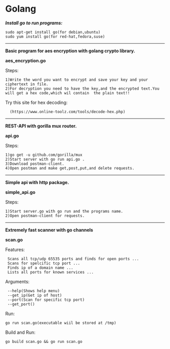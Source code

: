 # Golang

***Install go to run programs:***
     
    sudo apt-get install go(for debian,ubuntu)
    sudo yum install go(for red-hat,fedora,suse)

__________________________________________________________________________________________________________________________________________


**Basic program for aes encryption with golang crypto library.**

**aes_encryption.go**

Steps:

    1)Write the word you want to encrypt and save your key and your ciphertext in file.
    2)For decryption you need to have the key,and the encrypted text.You will get a hex code,which wil contain  the plain text!!
  
  Try this site for hex decoding:
        
      (https://www.online-toolz.com/tools/decode-hex.php)
      
      
___________________________________________________________________________________________________________________________________________


**REST-API with gorilla mux router.** 

**api.go**

Steps:

    1)go get -u github.com/gorilla/mux
    2)Start server with go run api.go .
    3)Download postman-client.
    4)Open postman and make get,post,put,and delete requests.

 
___________________________________________________________________________________________________________________________________________

**Simple api with http package.**

**simple_api.go**

Steps:
  
    1)Start server.go with go run and the programs name.
    2)Open postman-client for requests.


___________________________________________________________________________________________________________________________________________

**Extremely fast scanner with go channels**

**scan.go**



Features:
          
     Scans all tcp/udp 65535 ports and finds for open ports ...
     Scans for spelcific tcp port ...
     Finds ip of a domain name ...
     Lists all ports for known services ...
 
Arguments:

     --help(Shows help menu)
     --get_ip(Get ip of host)
     --port(Scan for specific tcp port)
     --get_port()
 

Run:
    
    go run scan.go(executable wiil be stored at /tmp)
               
Build and Run:
      
    go build scan.go && go run scan.go




